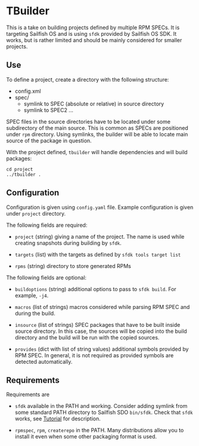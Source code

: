 # TBuilder

This is a take on building projects defined by multiple RPM SPECs. It
is targeting Sailfish OS and is using `sfdk` provided by Sailfish OS
SDK. It works, but is rather limited and should be mainly considered
for smaller projects.

## Use

To define a project, create a directory with the following structure:

- config.xml
- spec/
  - symlink to SPEC (absolute or relative) in source directory
  - symlink to SPEC2 ...

SPEC files in the source directories have to be located under some
subdirectory of the main source. This is common as SPECs are
positioned under `rpm` directory. Using symlinks, the builder will be
able to locate main source of the package in question.

With the project defined, `tbuilder` will handle dependencies and will
build packages:

```
cd project
../tbuilder .
```

## Configuration

Configuration is given using `config.yaml` file. Example configuration
is given under `project` directory.

The following fields are required:

* `project` (string) giving a name of the project. The name is used
  while creating snapshots during building by `sfdk`.

* `targets` (list) with the targets as defined by `sfdk tools target
  list`

* `rpms` (string) directory to store generated RPMs

The following fields are optional:

* `buildoptions` (string) additional options to pass to `sfdk
  build`. For example, `-j4`.

* `macros` (list of strings) macros considered while parsing RPM SPEC
  and during the build.

* `insource` (list of strings) SPEC packages that have to be built
  inside source directory. In this case, the sources will be copied
  into the build directory and the build will be run with the copied
  sources.

* `provides` (dict with list of string values) additional symbols
  provided by RPM SPEC. In general, it is not required as provided
  symbols are detected automatically.


## Requirements

Requirements are

- `sfdk` available in the PATH and working. Consider adding symlink
  from some standard PATH directory to Sailfish SDO `bin/sfdk`. Check
  that `sfdk` works, see
  [Tutorial](https://sailfishos.org/wiki/Tutorial_-_Building_packages_-_advanced_techniques)
  for description.

- `rpmspec`, `rpm`, `createrepo` in the PATH. Many distributions allow
  you to install it even when some other packaging format is used.
